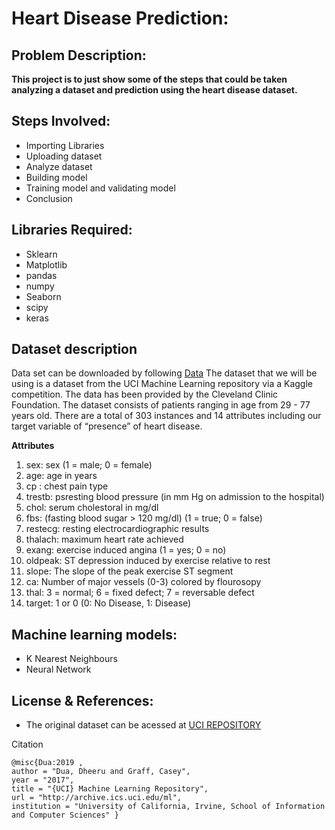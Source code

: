 # Heart Disease Prediction:
## Problem Description:
**This project is to just show some of the steps that could be taken analyzing a dataset and prediction using the heart disease dataset.**


## Steps Involved:
- Importing Libraries
- Uploading  dataset
- Analyze dataset 
- Building model
- Training model and validating model
- Conclusion


## Libraries Required:
- Sklearn 
- Matplotlib
- pandas
- numpy
- Seaborn
- scipy
- keras
## **Dataset description**
Data set can be downloaded by following [Data](https://www.kaggle.com/ronitf/heart-disease-uci)
The dataset that we will be using is a dataset from the UCI Machine Learning repository via a Kaggle competition. The data has been provided by the Cleveland Clinic Foundation. The dataset consists of patients ranging in age from 29 - 77 years old. There are a total of 303 instances and 14 attributes including our target variable of “presence” of heart disease. 

**Attributes**


1.   sex:     sex (1 = male; 0 = female)
2.   age:     age in years
3.   cp :     chest pain type
4.   trestb:  psresting blood pressure (in mm Hg on admission to the hospital)
5.   chol:    serum cholestoral in mg/dl
6.   fbs:     (fasting blood sugar > 120 mg/dl) (1 = true; 0 = false)
7.   restecg: resting electrocardiographic results
8.   thalach: maximum heart rate achieved
9.   exang:   exercise induced angina (1 = yes; 0 = no)
10.  oldpeak: ST depression induced by exercise relative to rest
11.  slope:   The slope of the peak exercise ST segment
12.  ca:      Number of major vessels (0-3) colored by flourosopy
13.  thal:    3 = normal; 6 = fixed defect; 7 = reversable defect
14.  target:  1 or 0 (0: No Disease, 1: Disease)





##  Machine learning models:

- K Nearest Neighbours
- Neural Network

## License & References:
- The original dataset can be acessed at <a href="https://archive.ics.uci.edu/ml/datasets/Heart+Disease">UCI REPOSITORY</a>

Citation
```
@misc{Dua:2019 ,
author = "Dua, Dheeru and Graff, Casey",
year = "2017",
title = "{UCI} Machine Learning Repository",
url = "http://archive.ics.uci.edu/ml",
institution = "University of California, Irvine, School of Information and Computer Sciences" }
```
